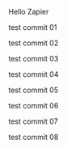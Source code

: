 Hello Zapier

test commit 01

test commit 02

test commit 03

test commit 04

test commit 05

test commit 06

test commit 07

test commit 08
